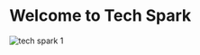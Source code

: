 # Welcome to Tech Spark
![tech spark 1](https://github.com/Tech-Spark-dev/.github/assets/73076286/4210f703-676a-47d1-8917-615b9cd3b1a9)
